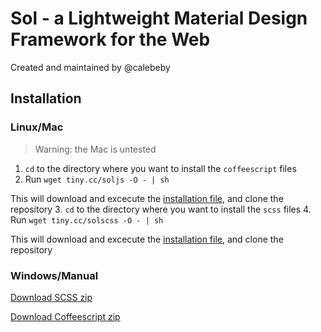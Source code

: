 Sol - a Lightweight Material Design Framework for the Web
=========================================================

Created and maintained by @calebeby

Installation
------------

### Linux/Mac
> Warning: the Mac is untested

1. `cd` to the directory where you want to install the `coffeescript` files
2. Run `wget tiny.cc/soljs -O - | sh`

  This will download and excecute the [installation file](https://raw.githubusercontent.com/calebeby/sol/master/install-js.sh),
  and clone the repository
3. `cd` to the directory where you want to install the `scss` files
4. Run `wget tiny.cc/solscss -O - | sh`

  This will download and excecute the [installation file](https://raw.githubusercontent.com/calebeby/sol/master/install-scss.sh),
  and clone the repository

### Windows/Manual
[Download SCSS zip](https://github.com/calebeby/sol/archive/scss.zip)

[Download Coffeescript zip](https://github.com/calebeby/sol/archive/coffeescript.zip)
